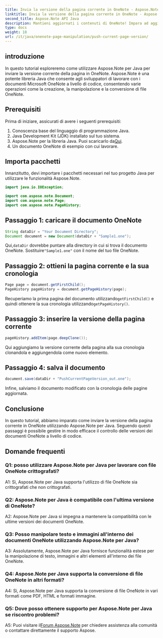 ```yaml
---
title: Invia la versione della pagina corrente in OneNote - Aspose.Note
linktitle: Invia la versione della pagina corrente in OneNote - Aspose.Note
second_title: Aspose.Note API Java
description: Mantieni aggiornati i contenuti di OneNote! Impara ad aggiornare la cronologia delle pagine e gestire le versioni, guida passo passo e codice inclusi. #OneNote #Java #Aspose
type: docs
weight: 18
url: /it/java/onenote-page-manipulation/push-current-page-version/
---
```

## introduzione

In questo tutorial esploreremo come utilizzare Aspose.Note per Java per inviare la versione corrente della pagina in OneNote. Aspose.Note è una potente libreria Java che consente agli sviluppatori di lavorare con i documenti Microsoft OneNote a livello di codice, consentendo varie operazioni come la creazione, la manipolazione e la conversione di file OneNote.

## Prerequisiti

Prima di iniziare, assicurati di avere i seguenti prerequisiti:
1. Conoscenza base del linguaggio di programmazione Java.
2. Java Development Kit (JDK) installato sul tuo sistema.
3.  Aspose.Note per la libreria Java. Puoi scaricarlo da[Qui](https://releases.aspose.com/note/java/).
4. Un documento OneNote di esempio con cui lavorare.

## Importa pacchetti

Innanzitutto, devi importare i pacchetti necessari nel tuo progetto Java per utilizzare le funzionalità Aspose.Note.

```java
import java.io.IOException;

import com.aspose.note.Document;
import com.aspose.note.Page;
import com.aspose.note.PageHistory;
```

## Passaggio 1: caricare il documento OneNote

```java
String dataDir = "Your Document Directory";
Document document = new Document(dataDir + "Sample1.one");
```

 Qui,`dataDir` dovrebbe puntare alla directory in cui si trova il documento OneNote. Sostituire`"Sample1.one"` con il nome del tuo file OneNote.

## Passaggio 2: ottieni la pagina corrente e la sua cronologia

```java
Page page = document.getFirstChild();
PageHistory pageHistory = document.getPageHistory(page);
```

 Recuperiamo la prima pagina del documento utilizzando`getFirstChild()` e quindi ottenere la sua cronologia utilizzando`getPageHistory()`.

## Passaggio 3: inserire la versione della pagina corrente

```java
pageHistory.addItem(page.deepClone());
```

Qui aggiungiamo la versione corrente della pagina alla sua cronologia clonandola e aggiungendola come nuovo elemento.

## Passaggio 4: salva il documento

```java
document.save(dataDir + "PushCurrentPageVersion_out.one");
```

Infine, salviamo il documento modificato con la cronologia delle pagine aggiornata.

## Conclusione

In questo tutorial, abbiamo imparato come inviare la versione della pagina corrente in OneNote utilizzando Aspose.Note per Java. Seguendo questi passaggi è possibile gestire in modo efficace il controllo delle versioni dei documenti OneNote a livello di codice.

## Domande frequenti

### Q1: posso utilizzare Aspose.Note per Java per lavorare con file OneNote crittografati?

A1: Sì, Aspose.Note per Java supporta l'utilizzo di file OneNote sia crittografati che non crittografati.

### Q2: Aspose.Note per Java è compatibile con l'ultima versione di OneNote?

A2: Aspose.Note per Java si impegna a mantenere la compatibilità con le ultime versioni dei documenti OneNote.

### Q3: Posso manipolare testo e immagini all'interno dei documenti OneNote utilizzando Aspose.Note per Java?

A3: Assolutamente, Aspose.Note per Java fornisce funzionalità estese per la manipolazione di testo, immagini e altri elementi all'interno dei file OneNote.

### Q4: Aspose.Note per Java supporta la conversione di file OneNote in altri formati?

A4: Sì, Aspose.Note per Java supporta la conversione di file OneNote in vari formati come PDF, HTML e formati immagine.

### Q5: Dove posso ottenere supporto per Aspose.Note per Java se riscontro problemi?

 A5: Puoi visitare il[Forum Aspose.Note](https://forum.aspose.com/c/note/28) per chiedere assistenza alla comunità o contattare direttamente il supporto Aspose.